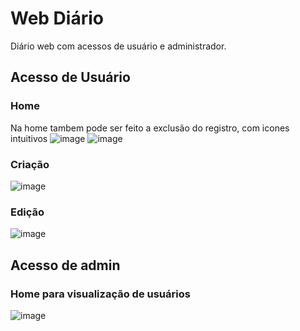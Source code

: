 # Web Diário
Diário web com acessos de usuário e administrador.

## Acesso de Usuário

### Home
Na home tambem pode ser feito a exclusão do registro, com icones intuitivos
![image](https://github.com/gusrapaiva/web-diario/assets/127103850/d22a614f-1c12-4447-9a97-232ed8243db5)
![image](https://github.com/gusrapaiva/web-diario/assets/127103850/33a666c8-f352-470c-8e29-8bacb227ea8b)

### Criação
![image](https://github.com/gusrapaiva/web-diario/assets/127103850/1b262a5b-dbd7-4bf7-87b7-06a80b272864)

### Edição
![image](https://github.com/gusrapaiva/web-diario/assets/127103850/93310f6a-43fd-448a-a6a6-db6bbe3a3e7c)


## Acesso de admin

### Home para visualização de usuários
![image](https://github.com/gusrapaiva/web-diario/assets/127103850/0ff83bb4-9ed5-4b23-83bc-903e49a0ff04)

